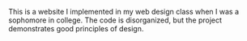 This is a website I implemented in my web design class when I was a sophomore in college. The code is disorganized, but the project demonstrates good principles of design.

